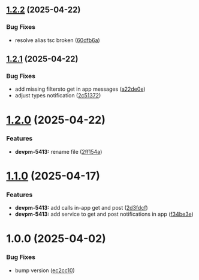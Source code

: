## [1.2.2](https://gitlab.com/sanardigital/tools/jaiminho-comunications/compare/v1.2.1...v1.2.2) (2025-04-22)


### Bug Fixes

* resolve alias tsc broken ([60dfb6a](https://gitlab.com/sanardigital/tools/jaiminho-comunications/commit/60dfb6a8d3af2bb7b5e491b97af66a8800b19b00))

## [1.2.1](https://gitlab.com/sanardigital/tools/jaiminho-comunications/compare/v1.2.0...v1.2.1) (2025-04-22)


### Bug Fixes

* add missing filtersto get in app messages ([a22de0e](https://gitlab.com/sanardigital/tools/jaiminho-comunications/commit/a22de0e1074129748f49784c4f31cea3461f4abf))
* adjust types notification ([2c51372](https://gitlab.com/sanardigital/tools/jaiminho-comunications/commit/2c5137258451cbb31399679f17363198629f1116))

# [1.2.0](https://gitlab.com/sanardigital/tools/jaiminho-comunications/compare/v1.1.0...v1.2.0) (2025-04-22)


### Features

* **devpm-5413:** rename file ([2ff154a](https://gitlab.com/sanardigital/tools/jaiminho-comunications/commit/2ff154ad2f2ae3fefe1d3b80e015e89e9a1ca02e))

# [1.1.0](https://gitlab.com/sanardigital/tools/jaiminho-comunications/compare/v1.0.0...v1.1.0) (2025-04-17)


### Features

* **devpm-5413:** add calls in-app get and post ([2d3fdcf](https://gitlab.com/sanardigital/tools/jaiminho-comunications/commit/2d3fdcf838b137e3cf09b4a60cc3473bd72d6322))
* **devpm-5413:** add service to get and post notifications in app ([f34be3e](https://gitlab.com/sanardigital/tools/jaiminho-comunications/commit/f34be3e919aa54eccd801621d27a3aee21421bb8))

# 1.0.0 (2025-04-02)


### Bug Fixes

* bump version ([ec2cc10](https://gitlab.com/sanardigital/tools/jaiminho-comunications/commit/ec2cc102805bdf365d63962ccb86989521cb2dfb))
